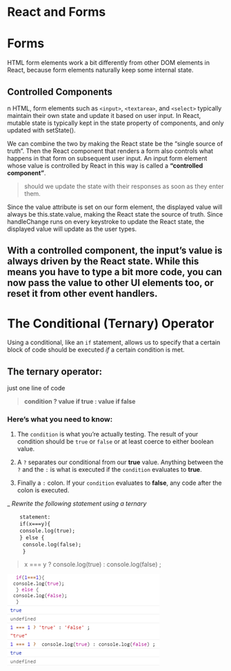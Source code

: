 # React and Forms

# Forms

HTML form elements work a bit differently from other DOM elements in React, because form elements naturally keep some internal state.

## Controlled Components

n HTML, form elements such as `<input>`, `<textarea>`, and `<select>` typically maintain their own state and update it based on user input. In React, mutable state is typically kept in the state property of components, and only updated with setState().

We can combine the two by making the React state be the “single source of truth”. Then the React component that renders a form also controls what happens in that form on subsequent user input. An input form element whose value is controlled by React in this way is called a **“controlled component”**.

> should we update the state with their responses as soon as they enter them.

Since the value attribute is set on our form element, the displayed value will always be this.state.value, making the React state the source of truth. Since handleChange runs on every keystroke to update the React state, the displayed value will update as the user types.

## With a controlled component, the input’s value is always driven by the React state. While this means you have to type a bit more code, you can now pass the value to other UI elements too, or reset it from other event handlers.

# The Conditional (Ternary) Operator

Using a conditional, like an `if` statement, allows us to specify that a certain block of code should be executed _if_ a certain condition is met.

## The ternary operator:

just one line of code

> **condition ? value if true : value if false**

### Here’s what you need to know:

1. The `condition` is what you’re actually testing. The result of your condition should be `true` or `false` or at least coerce to either boolean value.

2. A `?` separates our conditional from our **true** value. Anything between the `?` and the `:` is what is executed if the `condition` evaluates to **true**.

3. Finally a `:` colon. If your `condition` evaluates to **false**, any code after the colon is executed.

\_ _Rewrite the following statement using a ternary_

        statement:
        if(x===y){
        console.log(true);
        } else {
         console.log(false);
         }

> x === y ? console.log(true) : console.log(false) ;

![flash](img/ternary.PNG)
